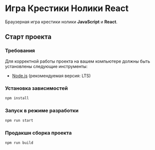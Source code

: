 # Игра Крестики Нолики React

Браузерная игра крестики нолики **JavaScript** и **React**.

## Старт проекта

### Требования

Для корректной работы проекта на вашем компьютере должны быть установлены следующие инструменты:

- [Node.js](https://nodejs.org/en/) (рекомендуемая версия: LTS)

### Установка зависимостей

```bash
npm install
```

### Запуск в режиме разработки

```bash
npm run start
 ```

### Продакшн сборка проекта

```bash
npm run build
 ```

